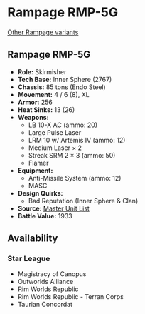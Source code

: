 # Rampage RMP-5G 

[Other Rampage variants](../rampage.md) 

## Rampage RMP-5G 

- **Role:** Skirmisher 
- **Tech Base:** Inner Sphere (2767) 
- **Chassis:** 85 tons (Endo Steel) 
- **Movement:** 4 / 6 (8), XL 
- **Armor:** 256 
- **Heat Sinks:** 13 (26) 
- **Weapons:** 
  - LB 10-X AC (ammo: 20) 
  - Large Pulse Laser 
  - LRM 10 w/ Artemis IV (ammo: 12) 
  - Medium Laser × 2 
  - Streak SRM 2 × 3 (ammo: 50) 
  - Flamer 
- **Equipment:** 
  - Anti-Missile System (ammo: 12) 
  - MASC 
- **Design Quirks:** 
  - Bad Reputation (Inner Sphere & Clan) 
- **Source:** [Master Unit List](http://masterunitlist.info/Unit/Details/2637/rampage-rmp-5g) 
- **Battle Value:** 1933 

## Availability 

### Star League 

- Magistracy of Canopus 
- Outworlds Alliance 
- Rim Worlds Republic 
- Rim Worlds Republic - Terran Corps 
- Taurian Concordat 

